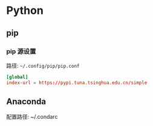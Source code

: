 # Python

## pip

### pip 源设置

路径: `~/.config/pip/pip.conf`

```conf
[global]
index-url = https://pypi.tuna.tsinghua.edu.cn/simple
```

## Anaconda

配置路径: ~/.condarc